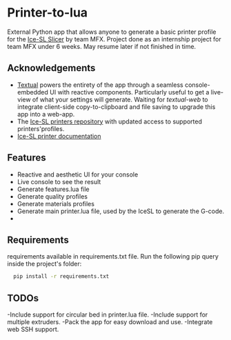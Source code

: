 
# Printer-to-lua

External Python app that allows anyone to generate a basic printer profile for the [Ice-SL Slicer](https://icesl.loria.fr/) by team MFX.
Project done as an internship project for team MFX under 6 weeks. May resume later if not finished in time.


## Acknowledgements

 - [Textual](https://textual.textualize.io/) powers the entirety of the app through a seamless console-embedded UI with reactive components. Particularly useful to get a live-view of what your settings will generate. Waiting for _textual-web_ to integrate client-side copy-to-clipboard and file saving to upgrade this app into a web-app.
 - The [Ice-SL printers repository](https://github.com/shapeforge/icesl-printers) with updated access to supported printers'profiles.
 - [Ice-SL printer documentation ](https://gitlab.inria.fr/mfx/icesl-documentation/-/wikis/Printer-profile)

## Features

- Reactive and aesthetic UI for your console
- Live console to see the result
- Generate features.lua file
- Generate quality profiles
- Generate materials profiles
- Generate main printer.lua file, used by the IceSL to generate the G-code.
- 
## Requirements

requirements available in requirements.txt file. Run the following pip query inside the project's folder:

```bash
  pip install -r requirements.txt
```
## TODOs

-Include support for circular bed in printer.lua file.
-Include support for multiple extruders.
-Pack the app for easy download and use.
-Integrate web SSH support.
